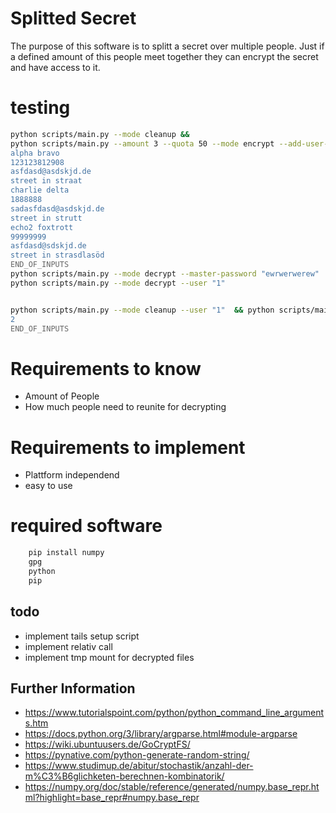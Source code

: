 # Splitted Secret
The purpose of this software is to splitt a secret over multiple people. Just if a defined amount of this people meet together they can encrypt the secret and have access to it. 

# testing
```bash 
python scripts/main.py --mode cleanup && 
python scripts/main.py --amount 3 --quota 50 --mode encrypt --add-user-information --master-password "ewrwerwerew"  << END_OF_INPUTS
alpha bravo
123123812908
asfdasd@asdskjd.de
street in straat
charlie delta
1888888
sadasfdasd@asdskjd.de
street in strutt
echo2 foxtrott
99999999
asfdasd@sdskjd.de
street in strasdlasöd
END_OF_INPUTS
python scripts/main.py --mode decrypt --master-password "ewrwerwerew"  &&
python scripts/main.py --mode decrypt --user "1" 


python scripts/main.py --mode cleanup --user "1"  && python scripts/main.py --mode decrypt --user "1" --user-password "O3ITMWXZED9FKYQ0PB2WNVRWSCSCYVXCD00PJ6GQ4MFPIUWBVDCYSSSX9ZDBW5QU" << END_OF_INPUTS
2
END_OF_INPUTS
```
# Requirements to know
- Amount of People
- How much people need to reunite for decrypting

# Requirements to implement
- Plattform independend
- easy to use

# required software
```bash 
    pip install numpy
    gpg
    python
    pip
```

## todo 
- implement tails setup script
- implement relativ call
- implement tmp mount for decrypted files

## Further Information
- https://www.tutorialspoint.com/python/python_command_line_arguments.htm
- https://docs.python.org/3/library/argparse.html#module-argparse
- https://wiki.ubuntuusers.de/GoCryptFS/
- https://pynative.com/python-generate-random-string/
- https://www.studimup.de/abitur/stochastik/anzahl-der-m%C3%B6glichketen-berechnen-kombinatorik/
- https://numpy.org/doc/stable/reference/generated/numpy.base_repr.html?highlight=base_repr#numpy.base_repr